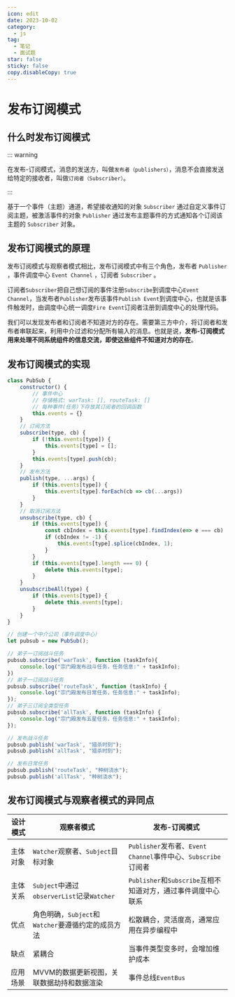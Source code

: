 ```yaml
---
icon: edit
date: 2023-10-02
category:
  - js
tag:
  - 笔记
  - 面试题
star: false
sticky: false
copy.disableCopy: true
---
```


# 发布订阅模式

## 什么时发布订阅模式

::: warning

在发布-订阅模式，消息的发送方，叫做`发布者（publishers）`，消息不会直接发送给特定的接收者，叫做`订阅者（Subscriber）`。

:::

<!-- more -->

基于一个事件（主题）通道，希望接收通知的对象 `Subscriber` 通过自定义事件订阅主题，被激活事件的对象 `Publisher` 通过发布主题事件的方式通知各个订阅该主题的 `Subscriber` 对象。

## 发布订阅模式的原理

发布订阅模式与观察者模式相比，发布订阅模式中有三个角色，发布者 `Publisher` ，事件调度中心 `Event Channel` ，订阅者 `Subscriber` 。

订阅者`Subscriber`把自己想订阅的事件注册`Subscribe`到调度中心`Event Channel`，当发布者`Publisher`发布该事件`Publish Event`到调度中心，也就是该事件触发时，由调度中心统一调度`Fire Event`订阅者注册到调度中心的处理代码。

我们可以发现发布者和订阅者不知道对方的存在。需要第三方中介，将订阅者和发布者串联起来，利用中介过滤和分配所有输入的消息。也就是说，**发布-订阅模式用来处理不同系统组件的信息交流，即使这些组件不知道对方的存在**。

## 发布订阅模式的实现

```js
class PubSub {
    constructor() {
        // 事件中心
        // 存储格式: warTask: [], routeTask: []
        // 每种事件(任务)下存放其订阅者的回调函数
        this.events = {}
    }
    // 订阅方法
    subscribe(type, cb) {
        if (!this.events[type]) {
            this.events[type] = [];
        }
        this.events[type].push(cb);
    }
    // 发布方法
    publish(type, ...args) {
        if (this.events[type]) {
            this.events[type].forEach(cb => cb(...args))
        }
    }
    // 取消订阅方法
    unsubscribe(type, cb) {
        if (this.events[type]) {
            const cbIndex = this.events[type].findIndex(e=> e === cb)
            if (cbIndex != -1) {
                this.events[type].splice(cbIndex, 1);
            }
        }
        if (this.events[type].length === 0) {
            delete this.events[type];
        }
    }
    unsubscribeAll(type) {
        if (this.events[type]) {
            delete this.events[type];
        }
    }
}

// 创建一个中介公司（事件调度中心）
let pubsub = new PubSub();

// 弟子一订阅战斗任务
pubsub.subscribe('warTask', function (taskInfo){
    console.log("宗门殿发布战斗任务，任务信息:" + taskInfo);
})
// 弟子一订阅战斗任务
pubsub.subscribe('routeTask', function (taskInfo) {
    console.log("宗门殿发布日常任务，任务信息:" + taskInfo);
});
// 弟子三订阅全类型任务
pubsub.subscribe('allTask', function (taskInfo) {
    console.log("宗门殿发布五星任务，任务信息:" + taskInfo);
});

// 发布战斗任务
pubsub.publish('warTask', "猎杀时刻");
pubsub.publish('allTask', "猎杀时刻");

// 发布日常任务
pubsub.publish('routeTask', "种树浇水");
pubsub.publish('allTask', "种树浇水");
```

## 发布订阅模式与观察者模式的异同点

| 设计模式 | 观察者模式                                         | 发布-订阅模式                                                |
| -------- | -------------------------------------------------- | ------------------------------------------------------------ |
| 主体对象 | `Watcher`观察者、`Subject`目标对象                 | `Publisher`发布者、`Event Channel`事件中心、`Subscribe`订阅者 |
| 主体关系 | `Subject`中通过`observerList`记录`Watcher`         | `Publisher`和`Subscribe`互相不知道对方，通过事件调度中心联系 |
| 优点     | 角色明确，`Subject`和`Watcher`要遵循约定的成员方法 | 松散耦合，灵活度高，通常应用在异步编程中                     |
| 缺点     | 紧耦合                                             | 当事件类型变多时，会增加维护成本                             |
| 应用场景 | MVVM的数据更新视图，关联数据劫持和数据渲染         | 事件总线`EventBus`                                           |

